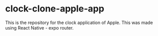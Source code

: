 # clock-clone-apple-app
 This is the repository for the clock application of Apple. This was made using React Native - expo router.
